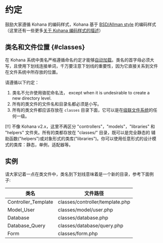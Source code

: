 # 约定

鼓励大家遵循 Kohana 的编码样式，Kohana 基于 [BSD/Allman style](http://en.wikipedia.org/wiki/Indent_style#BSD.2FAllman_style) 的编码样式（这里还有一些更多[关于 Kohana 编码样式的描述](http://dev.kohanaframework.org/wiki/kohana2/CodingStyle)）

## 类名和文件位置 {#classes}

在 Kohana 系统中类名严格遵循命名约定才能够[自动加载](using.autoloading)。类名的首字母必须大写，且使用下划线连接单词，千万要注意下划线的重要性，因为它直接关系到文件在文件系统中所存放的位置。

请遵循以下约定：

1. 类名不允许使用骆驼命名法， except when it is undesirable to create a new directory level.
2. 所有的类文件的文件名和目录名都必须是小写。
3. 所有的类文件都应该存放在 `classes` 目录下面，它可以是在[级联文件系统](about.filesystem)的任何一级。

[!!] 不像 Kohana v2.x，这里不再区分 "controllers"，"models"，"libraries" 和 "helpers" 文件夹。所有的类都存放在 "classes/" 目录，既可以是完全静态的 辅助函数("helpers")或对象形式的类库("libraries")。你可以使用任意形式的设计模式的类库：静态，单例，适配器等。

## 实例

请大家记着一点在类文件中，类名到下划线意味着是一个新的目录，参考下面例子:

类名                  | 文件路径
----------------------|-------------------------------
Controller_Template   | classes/controller/template.php
Model_User            | classes/model/user.php
Database              | classes/database.php
Database_Query        | classes/database/query.php
Form                  | classes/form.php
